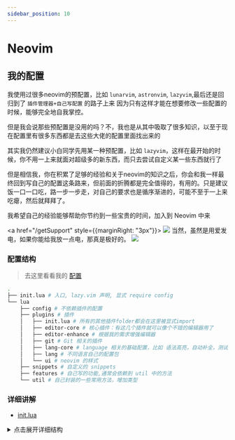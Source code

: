 ```yaml
---
sidebar_position: 10
---
```


# Neovim

## 我的配置

我使用过很多neovim的预配置，比如 `lunarvim`, `astronvim`, `lazyvim`,最后还是回归到了 `插件管理器+自己写配置` 的路子上来
因为只有这样才能在想要修改一些配置的时候，能够完全地自我掌控。

但是我会说那些预配置是没用的吗？不，我也是从其中吸取了很多知识，以至于现在配置里有很多东西都是去这些大佬的配置里面找出来的

其实我仍然建议小白同学先用某一种预配置，比如 `lazyvim`，这样在最开始的时候，你不用一上来就面对超级多的新东西，而只去尝试自定义某一些东西就行了

但是相信我，你在积累了足够的经验和关于neovim的知识之后，你会和我一样最终回到写自己的配置这条路来，但前面的折腾都是完全值得的，有用的。只是建议饭一口一口吃，路一步一步走，对自己的要求也是循序渐进的，可能不至于一上来吃瘪，然后就拜拜了。

我希望自己的经验能够帮助你节约到一些宝贵的时间，加入到 Neovim 中来

<a href="/getSupport" style={{marginRight: "3px"}}>
<img src="https://img.shields.io/badge/sponsor-30363D?style=for-the-badge&logo=GitHub-Sponsors&logoColor=#white" />
<span>   当然，虽然是用爱发电，如果你能给我放一点电，那真是极好的。 </span>
<img src="https://img.shields.io/badge/sponsor-30363D?style=for-the-badge&logo=GitHub-Sponsors&logoColor=#white" />
</a>

### 配置结构
> 去这里看看我的 [配置](https://github.com/LintaoAmons/CoolStuffes/tree/main/nvim/.config/nvim)

```sh
.
├── init.lua # 入口, lazy.vim 声明, 显式 require config
└── lua
    ├── config # 不依赖插件的配置
    ├── plugins # 插件
    │   ├── init.lua # 所有的其他插件folder都会在这里被显式import
    │   ├── editor-core # 核心插件：有这几个插件就可以像个不错的编辑器用了
    │   ├── editor-enhance # 根据我的需求增强编辑器
    │   ├── git # Git 相关的插件
    │   ├── lang-core # language 相关的基础配置，比如 语法高亮，自动补全，测试，debug
    │   ├── lang # 不同语言自己的配置包
    │   └── ui # neovim 的样式
    ├── snippets # 自定义的 snippets
    ├── features # 自己写的功能,通常会依赖到 util 中的方法
    └── util # 自己封装的一些常用方法，增加类型
```

### 详细讲解

- [init.lua](./plugin-manager.md)

<details>
<summary>点击展开详细结构</summary>
```sh
.
├── READMD.md
├── init.lua
├── lazy-lock.json
└── lua
    ├── config
    │   ├── autocmds.lua
    │   ├── keymaps.lua
    │   └── options.lua
    ├── features
    │   └── terminal-and-run.lua
    ├── plugins
    │   ├── dev
    │   │   └── lazydev.lua
    │   ├── editor-core
    │   │   ├── auto-close.lua
    │   │   ├── commands.lua
    │   │   ├── neo-tree.lua
    │   │   ├── telescope.lua
    │   │   └── window-tab-management.lua
    │   ├── editor-enhance
    │   │   ├── aerial.lua
    │   │   ├── bookmarks.lua
    │   │   ├── comment.lua
    │   │   ├── context-menu.lua
    │   │   ├── copy.lua
    │   │   ├── duplicate.lua
    │   │   ├── encode-decode.lua
    │   │   ├── flash.lua
    │   │   ├── fold.lua
    │   │   ├── fzf-lua.lua
    │   │   ├── multi-cursor.lua
    │   │   ├── project.lua
    │   │   ├── scratch.lua
    │   │   ├── smart-open.lua
    │   │   ├── spectrum.lua
    │   │   ├── surround.lua
    │   │   ├── terminal-and-run.lua
    │   │   ├── text-objects.lua
    │   │   ├── triptych.lua
    │   │   └── which-key.lua
    │   ├── git
    │   │   ├── diffview.lua
    │   │   └── gitsign.lua
    │   ├── init.lua
    │   ├── lang
    │   │   ├── example.lua
    │   │   ├── http.lua
    │   │   ├── json.lua
    │   │   ├── lua.lua
    │   │   ├── markdown.lua
    │   │   ├── prisma.lua
    │   │   ├── terraform.lua
    │   │   └── tsjs.lua
    │   ├── lang-core
    │   │   ├── cmp.lua
    │   │   ├── debug.lua
    │   │   ├── formatting.lua
    │   │   ├── lint.lua
    │   │   ├── lsp.lua
    │   │   ├── snippet.lua
    │   │   ├── test.lua
    │   │   ├── treesitter.lua
    │   │   └── trouble.lua
    │   └── ui
    │       ├── bufferline.lua
    │       ├── cursor-word.lua
    │       ├── dropbar.lua
    │       ├── edge.lua
    │       ├── lualine.lua
    │       ├── noice.lua
    │       ├── notify.lua
    │       ├── nui-components.lua
    │       ├── satellite.lua
    │       └── themes.lua
    ├── snippets
    └── util
        ├── base
        │   ├── fs.lua
        │   ├── git.lua
        │   ├── strings.lua
        │   ├── sys.lua
        │   └── table.lua
        ├── editor.lua
        ├── init.lua
        ├── lang.lua
        └── log.lua
```

</details>
